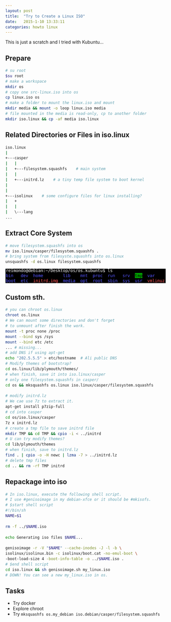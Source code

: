 ```yaml
---
layout: post
title:  "Try to Create a Linux ISO"
date:   2015-1-10 13:33:11
categories: howto linux
---
```

This is just a scratch and I tried with Kubuntu...

## Prepare

~~~bash
# su root
$su root
# make a workspace
mkdir os
# copy one src-linux.iso into os
cp linux.iso os
# make a folder to mount the linux.iso and mount
mkdir media && mount -o loop linux.iso media
# file mounted in the media is read-only, cp to another folder
mkdir iso.linux && cp -af media iso.linux
~~~

## Related Directories or Files in iso.linux

~~~bash
iso.linux
|
+---casper
|   |
|   +---filesystem.squashfs    # main system
|   |
|   +---initrd.lz    # a tiny temp file system to boot kernel
|
|
+---isolinux    # some configure files for linux installing?
|   +
|   |
|   \---lang
...
~~~

## Extract Core System

~~~bash
# move filesystem.squashfs into os
mv iso.linux/casper/filesystem.squashfs .
# bring system from filesyste.squashfs into os.linux
unsquashfs -d os.linux filesystem.squashfs
~~~

![os linux files](./assets/linux-mkiso-about-os-linux.png)

## Custom sth.

~~~bash
# you can chroot os.linux
chroot os.linux
# We can mount some directories and don't forget
# to unmount after finish the work.
mount -t proc none /proc
mount --bind sys /sys
mount --bind etc /etc
... # missing...
# add DNS if using apt-get
echo "202.5.5.5" > etc/hostname  # Ali public DNS
# Modify themes of bootstrap?
cd os.linux/lib/plymouth/themes/
# when finish, save it into iso.linux/casper
# only one filesystem.squashfs in casper/
cd os && mksquashfs os.linux iso.linux/casper/filesystem.squashfs

# modify initrd.lz
# We cae use 7z to extract it.
apt-get install p7zip-full
# cd into casper
cd os/iso.linux/casper
7z x initrd.lz
# create a tmp file to save initrd file
mkdir TMP && cd TMP && cpio -i < ../initrd
# U can try modify themes?
cd lib/plymouth/themes
# when finish, save to initrd.lz
find . | cpio -o -H newc | lzma -7 > ../initrd.lz
# delete tmp files
cd .. && rm -rf TMP initrd
~~~

## Repackage into iso

~~~bash
# In iso.linux, execute the following shell script.
# I use #genisoimage in my debian-xfce or it should be #mkisofs.
# $start shell script
#!/bin/sh
NAME=$1

rm -f ../$NAME.iso

echo Generating iso files $NAME...

genisoimage -r -V "$NAME" --cache-inodes -J -l -b \
isolinux/isolinux.bin -c isolinux/boot.cat -no-emul-boot \
-boot-load-size 4 -boot-info-table -o ../$NAME.iso .
# $end shell script
cd iso.linux && sh genisoimage.sh my_linux.iso
# DOWN! You can see a new my_linux.iso in os.
~~~

## Tasks

- Try docker
- Explore chroot
- Try `mksquashfs os.my_debian iso.debian/casper/filesystem.squashfs`

